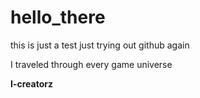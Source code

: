 # hello_there
this is just a test
just trying out github again

I traveled through every game universe

<b>I-creatorz</b>
